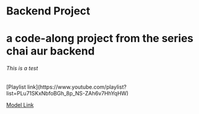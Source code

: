 # Backend Project

<h1> a code-along project from the series chai aur backend</h1>

<h6>This is a test</h6> 
[Playlist link](https://www.youtube.com/playlist?list=PLu71SKxNbfoBGh_8p_NS-ZAh6v7HhYqHW)

[Model Link](https://app.eraser.io/workspace/YtPqZ1VogxGy1jzIDkzj)
